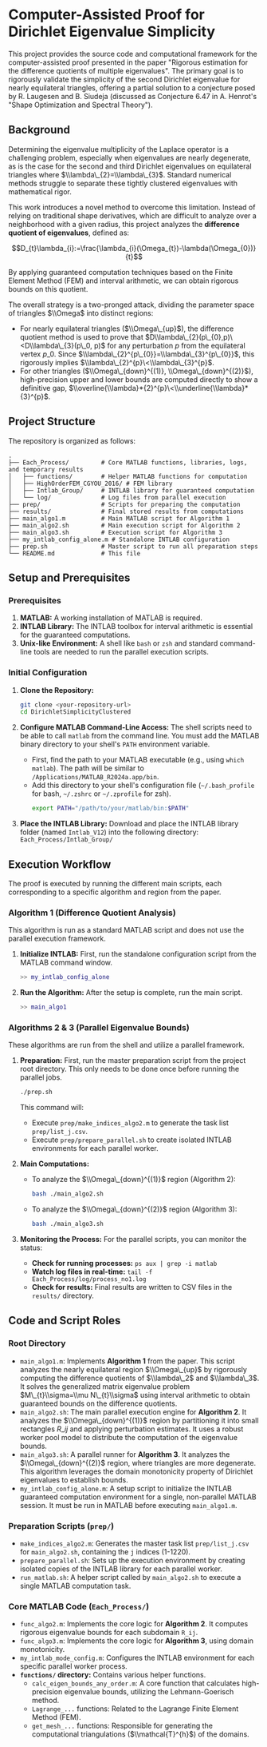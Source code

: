 # Computer-Assisted Proof for Dirichlet Eigenvalue Simplicity

This project provides the source code and computational framework for the computer-assisted proof presented in the paper "Rigorous estimation for the difference quotients of multiple eigenvalues". The primary goal is to rigorously validate the simplicity of the second Dirichlet eigenvalue for nearly equilateral triangles, offering a partial solution to a conjecture posed by R. Laugesen and B. Siudeja (discussed as Conjecture 6.47 in A. Henrot's "Shape Optimization and Spectral Theory").

## Background

Determining the eigenvalue multiplicity of the Laplace operator is a challenging problem, especially when eigenvalues are nearly degenerate, as is the case for the second and third Dirichlet eigenvalues on equilateral triangles where $\\lambda\_{2}=\\lambda\_{3}$. Standard numerical methods struggle to separate these tightly clustered eigenvalues with mathematical rigor.

This work introduces a novel method to overcome this limitation. Instead of relying on traditional shape derivatives, which are difficult to analyze over a neighborhood with a given radius, this project analyzes the **difference quotient of eigenvalues**, defined as:

$$D_{t}\lambda_{i}:=\frac{\lambda_{i}(\Omega_{t})-\lambda(\Omega_{0})}{t}$$

By applying guaranteed computation techniques based on the Finite Element Method (FEM) and interval arithmetic, we can obtain rigorous bounds on this quotient.

The overall strategy is a two-pronged attack, dividing the parameter space of triangles $\\Omega$ into distinct regions:

  * For nearly equilateral triangles ($\\Omega\_{up}$), the difference quotient method is used to prove that $D\\lambda\_{2}(p\_{0},p)\<D\\lambda\_{3}(p\_0, p)$ for any perturbation $p$ from the equilateral vertex $p\_0$. Since $\\lambda\_{2}^{p\_{0}}=\\lambda\_{3}^{p\_{0}}$, this rigorously implies $\\lambda\_{2}^{p}\<\\lambda\_{3}^{p}$.
  * For other triangles ($\\Omega\_{down}^{(1)}, \\Omega\_{down}^{(2)}$), high-precision upper and lower bounds are computed directly to show a definitive gap, $\\overline{\\lambda}*{2}^{p}\<\\underline{\\lambda}*{3}^{p}$.

## Project Structure

The repository is organized as follows:

```
.
├── Each_Process/         # Core MATLAB functions, libraries, logs, and temporary results
│   ├── functions/        # Helper MATLAB functions for computation
│   ├── HighOrderFEM_CGYOU_2016/ # FEM library
│   ├── Intlab_Group/     # INTLAB library for guaranteed computation
│   └── log/              # Log files from parallel execution
├── prep/                 # Scripts for preparing the computation
├── results/              # Final stored results from computations
├── main_algo1.m          # Main MATLAB script for Algorithm 1
├── main_algo2.sh         # Main execution script for Algorithm 2
├── main_algo3.sh         # Execution script for Algorithm 3
├── my_intlab_config_alone.m # Standalone INTLAB configuration
├── prep.sh               # Master script to run all preparation steps
└── README.md             # This file
```

## Setup and Prerequisites

### Prerequisites

1.  **MATLAB:** A working installation of MATLAB is required.
2.  **INTLAB Library:** The INTLAB toolbox for interval arithmetic is essential for the guaranteed computations.
3.  **Unix-like Environment:** A shell like `bash` or `zsh` and standard command-line tools are needed to run the parallel execution scripts.

### Initial Configuration

1.  **Clone the Repository:**

    ```bash
    git clone <your-repository-url>
    cd DirichletSimplicityClustered
    ```

2.  **Configure MATLAB Command-Line Access:**
    The shell scripts need to be able to call `matlab` from the command line. You must add the MATLAB binary directory to your shell's `PATH` environment variable.

      * First, find the path to your MATLAB executable (e.g., using `which matlab`). The path will be similar to `/Applications/MATLAB_R2024a.app/bin`.
      * Add this directory to your shell's configuration file (`~/.bash_profile` for bash, `~/.zshrc` or `~/.zprofile` for zsh).
        ```bash
        export PATH="/path/to/your/matlab/bin:$PATH"
        ```

3.  **Place the INTLAB Library:**
    Download and place the INTLAB library folder (named `Intlab_V12`) into the following directory:
    `Each_Process/Intlab_Group/`

## Execution Workflow

The proof is executed by running the different main scripts, each corresponding to a specific algorithm and region from the paper.

### Algorithm 1 (Difference Quotient Analysis)

This algorithm is run as a standard MATLAB script and does not use the parallel execution framework.

1.  **Initialize INTLAB:** First, run the standalone configuration script from the MATLAB command window.
    ```matlab
    >> my_intlab_config_alone
    ```
2.  **Run the Algorithm:** After the setup is complete, run the main script.
    ```matlab
    >> main_algo1
    ```

### Algorithms 2 & 3 (Parallel Eigenvalue Bounds)

These algorithms are run from the shell and utilize a parallel framework.

1.  **Preparation:** First, run the master preparation script from the project root directory. This only needs to be done once before running the parallel jobs.

    ```bash
    ./prep.sh
    ```

    This command will:

      * Execute `prep/make_indices_algo2.m` to generate the task list `prep/list_j.csv`.
      * Execute `prep/prepare_parallel.sh` to create isolated INTLAB environments for each parallel worker.

2.  **Main Computations:**

      * To analyze the $\\Omega\_{down}^{(1)}$ region (Algorithm 2):
        ```bash
        bash ./main_algo2.sh
        ```
      * To analyze the $\\Omega\_{down}^{(2)}$ region (Algorithm 3):
        ```bash
        bash ./main_algo3.sh
        ```

3.  **Monitoring the Process:**
    For the parallel scripts, you can monitor the status:

      * **Check for running processes:** `ps aux | grep -i matlab`
      * **Watch log files in real-time:** `tail -f Each_Process/log/process_no1.log`
      * **Check for results:** Final results are written to CSV files in the `results/` directory.

## Code and Script Roles

### Root Directory

  * `main_algo1.m`: Implements **Algorithm 1** from the paper. This script analyzes the nearly equilateral region $\\Omega\_{up}$ by rigorously computing the difference quotients of $\\lambda\_2$ and $\\lambda\_3$. It solves the generalized matrix eigenvalue problem $M\_{t}\\sigma=\\mu N\_{t}\\sigma$ using interval arithmetic to obtain guaranteed bounds on the difference quotients.
  * `main_algo2.sh`: The main parallel execution engine for **Algorithm 2**. It analyzes the $\\Omega\_{down}^{(1)}$ region by partitioning it into small rectangles $R\_{ij}$ and applying perturbation estimates. It uses a robust worker pool model to distribute the computation of the eigenvalue bounds.
  * `main_algo3.sh`: A parallel runner for **Algorithm 3**. It analyzes the $\\Omega\_{down}^{(2)}$ region, where triangles are more degenerate. This algorithm leverages the domain monotonicity property of Dirichlet eigenvalues to establish bounds.
  * `my_intlab_config_alone.m`: A setup script to initialize the INTLAB guaranteed computation environment for a single, non-parallel MATLAB session. It must be run in MATLAB before executing `main_algo1.m`.

### Preparation Scripts (`prep/`)

  * `make_indices_algo2.m`: Generates the master task list `prep/list_j.csv` for `main_algo2.sh`, containing the `j` indices (1-1220).
  * `prepare_parallel.sh`: Sets up the execution environment by creating isolated copies of the INTLAB library for each parallel worker.
  * `run_matlab.sh`: A helper script called by `main_algo2.sh` to execute a single MATLAB computation task.

### Core MATLAB Code (`Each_Process/`)

  * `func_algo2.m`: Implements the core logic for **Algorithm 2**. It computes rigorous eigenvalue bounds for each subdomain `R_ij`.
  * `func_algo3.m`: Implements the core logic for **Algorithm 3**, using domain monotonicity.
  * `my_intlab_mode_config.m`: Configures the INTLAB environment for each specific parallel worker process.
  * **`functions/` directory:** Contains various helper functions.
      * `calc_eigen_bounds_any_order.m`: A core function that calculates high-precision eigenvalue bounds, utilizing the Lehmann-Goerisch method.
      * `Lagrange_...` functions: Related to the Lagrange Finite Element Method (FEM).
      * `get_mesh_...` functions: Responsible for generating the computational triangulations ($\\mathcal{T}^{h}$) of the domains.